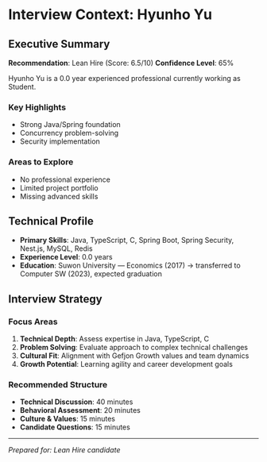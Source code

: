 # Interview Context: Hyunho Yu

## Executive Summary
**Recommendation**: Lean Hire (Score: 6.5/10)
**Confidence Level**: 65%

Hyunho Yu is a 0.0 year experienced professional currently working as Student. 

### Key Highlights
- Strong Java/Spring foundation
- Concurrency problem-solving
- Security implementation

### Areas to Explore
- No professional experience
- Limited project portfolio
- Missing advanced skills

## Technical Profile
- **Primary Skills**: Java, TypeScript, C, Spring Boot, Spring Security, Nest.js, MySQL, Redis
- **Experience Level**: 0.0 years
- **Education**: Suwon University — Economics (2017) → transferred to Computer SW (2023), expected graduation

## Interview Strategy

### Focus Areas
1. **Technical Depth**: Assess expertise in Java, TypeScript, C
2. **Problem Solving**: Evaluate approach to complex technical challenges
3. **Cultural Fit**: Alignment with Gefjon Growth values and team dynamics
4. **Growth Potential**: Learning agility and career development goals

### Recommended Structure
- **Technical Discussion**: 40 minutes
- **Behavioral Assessment**: 20 minutes  
- **Culture & Values**: 15 minutes
- **Candidate Questions**: 15 minutes

---
*Prepared for: Lean Hire candidate*
